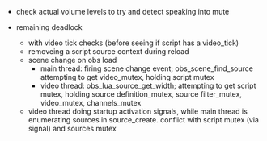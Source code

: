 
- check actual volume levels to try and detect speaking into mute

- remaining deadlock
  - with video tick checks (before seeing if script has a video_tick)
  - removeing a script source context during reload
  - scene change on obs load
    - main thread: firing scene change event; obs_scene_find_source attempting to get video_mutex, holding script mutex
    - video thread: obs_lua_source_get_width; attempting to get script mutex, holding source definition_mutex, source filter_mutex, video_mutex, channels_mutex
  - video thread doing startup activation signals, while main thread is enumerating sources in source_create. conflict with script mutex (via signal) and sources mutex
